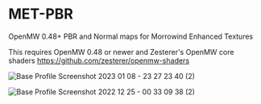 # MET-PBR
OpenMW 0.48+  PBR and Normal maps for Morrowind Enhanced Textures

This requires OpenMW 0.48 or newer and Zesterer's OpenMW core shaders https://github.com/zesterer/openmw-shaders

![Base Profile Screenshot 2023 01 08 - 23 27 23 40 (2)](https://user-images.githubusercontent.com/121469754/211416989-e2b351d9-2a1c-4814-93f2-7772174ff3ca.png)

![Base Profile Screenshot 2022 12 25 - 00 33 09 38 (2)](https://user-images.githubusercontent.com/121469754/211417173-892f2184-e228-4223-860e-c60167e17836.png)
